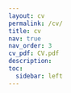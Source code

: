 ```yaml
---
layout: cv
permalink: /cv/
title: cv
nav: true
nav_order: 3
cv_pdf: CV.pdf
description: 
toc:
  sidebar: left
---
```

